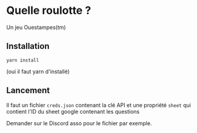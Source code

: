 # Quelle roulotte ?

Un jeu Ouestampes(tm)

## Installation

``` 
yarn install
```

(oui il faut yarn d'installé)

## Lancement

Il faut un fichier `creds.json` contenant la clé API et une propriété `sheet` qui contient l'ID du sheet google contenant les questions

Demander sur le Discord asso pour le fichier par exemple.

